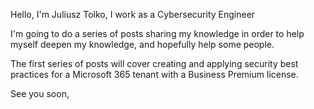 Hello, I'm Juliusz Tolko, I work as a Cybersecurity Engineer

I'm going to do a series of posts sharing my knowledge in order to help myself deepen my knowledge, and hopefully help some people.

The first series of posts will cover creating and applying security best practices for a Microsoft 365 tenant with a Business Premium license.

See you soon,
